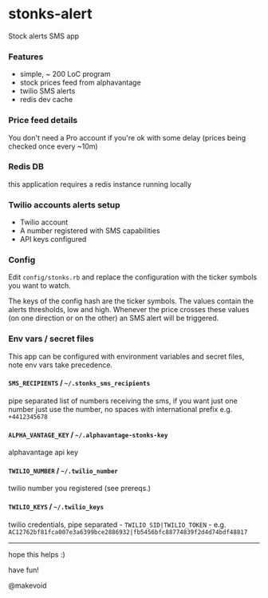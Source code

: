 # stonks-alert

Stock alerts SMS app

### Features

- simple, ~ 200 LoC program
- stock prices feed from alphavantage
- twilio SMS alerts
- redis dev cache

### Price feed details

You don't need a Pro account if you're ok with some delay (prices being checked once every ~10m)

### Redis DB

this application requires a redis instance running locally

### Twilio accounts alerts setup

- Twilio account
- A number registered with SMS capabilities
- API keys configured

### Config

Edit `config/stonks.rb` and replace the configuration with the ticker symbols you want to watch.

The keys of the config hash are the ticker symbols.
The values contain the alerts thresholds, low and high. Whenever the price crosses these values (on one direction or on the other) an SMS alert will be triggered.

### Env vars / secret files

This app can be configured with environment variables and secret files, note env vars take precedence.

#### `SMS_RECIPIENTS` / `~/.stonks_sms_recipients`

pipe separated list of numbers receiving the sms, if you want just one number just use the number, no spaces with international prefix e.g. `+4412345678`

#### `ALPHA_VANTAGE_KEY` / `~/.alphavantage-stonks-key`

alphavantage api key

#### `TWILIO_NUMBER` / `~/.twilio_number`

twilio number you registered (see prereqs.)

#### `TWILIO_KEYS` / `~/.twilio_keys`

twilio credentials, pipe separated - `TWILIO_SID|TWILIO_TOKEN` - e.g. `AC12762bf81fca007e3a6399bce2886932|fb5456bfc88774839f2d4d74bdf48817`


---

hope this helps :)

have fun!

@makevoid

